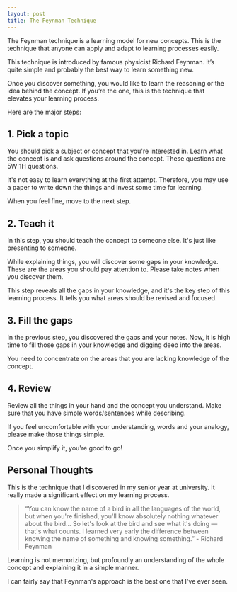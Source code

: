 ```yaml
---
layout: post
title: The Feynman Technique
---
```


The Feynman technique is a learning model for new concepts. This is the technique that anyone can apply and adapt to learning processes easily. 

This technique is introduced by famous physicist Richard Feynman. It’s quite simple and probably the best way to learn something new.

Once you discover something, you would like to learn the reasoning or the idea behind the concept. If you’re the one, this is the technique that elevates your learning process.

Here are the major steps: 

## 1. Pick a topic
You should pick a subject or concept that you're interested in. Learn what the concept is and ask questions around the concept. These questions are 5W 1H questions.

It's not easy to learn everything at the first attempt. Therefore, you may use a paper to write down the things and invest some time for learning.

When you feel fine, move to the next step.

## 2. Teach it

In this step, you should teach the concept to someone else. It's just like presenting to someone.

While explaining things, you will discover some gaps in your knowledge. These are the areas you should pay attention to. Please take notes when you discover them.

This step reveals all the gaps in your knowledge, and it's the key step of this learning process. It tells you what areas should be revised and focused.

## 3. Fill the gaps

In the previous step, you discovered the gaps and your notes. Now, it is high time to fill those gaps in your knowledge and digging deep into the areas.

You need to concentrate on the areas that you are lacking knowledge of the concept.

## 4. Review

Review all the things in your hand and the concept you understand. Make sure that you have simple words/sentences while describing.

If you feel uncomfortable with your understanding, words and your analogy, please make those things simple.

Once you simplify it, you're good to go!

## Personal Thoughts

This is the technique that I discovered in my senior year at university. It really made a significant effect on my learning process.

> “You can know the name of a bird in all the languages of the world, but when you're finished, you'll know absolutely nothing whatever about the bird... So let's look at the bird and see what it's doing — that's what counts. I learned very early the difference between knowing the name of something and knowing something.” - Richard Feynman

Learning is not memorizing, but profoundly an understanding of the whole concept and explaining it in a simple manner.

I can fairly say that Feynman's approach is the best one that I've ever seen.